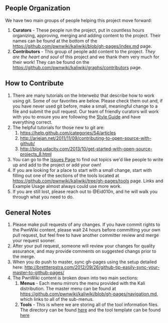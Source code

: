## People Organization
We have two main groups of people helping this project move forward:

1. **Curators** - These people run the project, put in countless hours organizing, approving, merging and adding content to the project. Their names can be found at the bottom of the https://github.com/pwnwiki/kaliwiki/blob/gh-pages/index.md page.
1. **Contributors** - This group of people add content to the project. _They are the heart and soul_ of this project and we thank them very much for their work! They can be found on the https://github.com/pwnwiki/kaliwiki/graphs/contributors page.

## How to Contribute
1. There are many tutorials on the Interwebz that describe how to work using git. Some of our favorites are below. Please check them out and, if you have never used git before, make a small, meaningful change to a file and submit the pull request. Our team of friendly curators will work with you to ensure you are following the [Style Guide](https://github.com/pwnwiki/pwnwiki.github.io/wiki/Style-Guide) and have everything correct.
1. The helpful tutorials for those new to git are:
    1. https://help.github.com/categories/54/articles
    1. http://ariejan.net/2011/11/09/contributing-to-open-source-with-github/
    1. http://blog.udacity.com/2013/10/get-started-with-open-source-projects_8.html
1. You can go to the [Issues Page](https://github.com/pwnwiki/pwnwiki.github.io/issues) to find out topics we'd like people to write up and add to the project or add your own!
1. If you are looking for a place to start with a small change, start with filling out one of the sections of the tools located at https://github.com/pwnwiki/kaliwiki/tree/gh-pages/tools page. Links and Example Usage almost always could use more work.
1. If you are still lost, please reach out to @Eid010n, and he will walk you through what you need to do.

## General Notes
1. Please make pull requests of any changes. If you have commit rights to the PwnWiki content, please wait 24 hours before committing your own pull request, but feel free to have another committer review and merge your request sooner.
1. After your pull request, someone will review your changes for quality assurance, and may provide comments on suggested changs prior to the merge.
1. When you do push to master, sync gh-pages using the setup detailed here: http://brettterpstra.com/2012/09/26/github-tip-easily-sync-your-master-to-github-pages/
1. The PwnWiki content is broken down into two main sections:
    1. **Menus** - Each menu mirrors the menu provided with the Kali distribution. The master menu can be found at https://github.com/pwnwiki/kaliwiki/blob/gh-pages/navigation.md, which links to all of the sub-menus.
    1. **Tools** - This is where we are storing all of the tool information files. The directory can be found [here](https://github.com/pwnwiki/kaliwiki/tree/gh-pages/tools) and the tool template can be found [here](https://github.com/pwnwiki/kaliwiki/blob/gh-pages/tools/_template.md)
